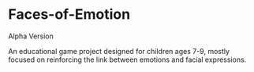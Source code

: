 # Faces-of-Emotion
Alpha Version

An educational game project designed for children ages 7-9, mostly focused on reinforcing the link between emotions and facial expressions.
